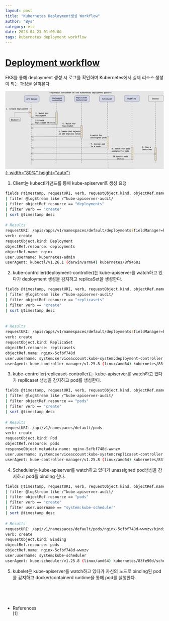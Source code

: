 ```yaml
---
layout: post
title: "Kubernetes Deployment생성 Workflow"
author: "Bys"
category: etc
date: 2023-04-23 01:00:00
tags: kubernetes deployment workflow
---
```


# [Deployment workflow](https://kubernetes.io/docs/concepts/workloads/controllers/deployment/)  

EKS를 통해 deployment 생성 시 로그를 확인하며 Kubernetes에서 실제 리소스 생성이 되는 과정을 살펴본다.  

[![k8s-sequence-deployment](/assets/it/etc/k8s/k8s-sequence-deployment.png){: width="80%" height="auto"}](/assets/it/etc/k8s/k8s-sequence-deployment.png)  

1. Client는 kubectl커맨드를 통해 kube-apiserver로 생성 요청 
```bash
fields @timestamp, requestURI, verb, requestObject.kind, objectRef.name, user.username, userAgent
| filter @logStream like /^kube-apiserver-audit/
| filter objectRef.resource == "deployments"
| filter verb == "create"
| sort @timestamp desc

# Results
requestURI: /apis/apps/v1/namespaces/default/deployments?fieldManager=kubectl-client-side-apply&fieldValidation=Strict
verb: create
requestObject.kind: Deployment
objectRef.resource: deployments
objectRef.name: nginx
user.username: kubernetes-admin
userAgent: kubectl/v1.26.1 (darwin/arm64) kubernetes/8f94681
```

2. kube-controller(deployment-controller)는 kube-apiserver를 watch하고 있다가 deployment 생성을 감지하고 replicaSet을 생성한다. 
```bash
fields @timestamp, requestURI, verb, requestObject.kind, objectRef.name, user.username, userAgent
| filter @logStream like /^kube-apiserver-audit/
| filter objectRef.resource == "replicasets"
| filter verb == "create"
| sort @timestamp desc


# Results
requestURI: /apis/apps/v1/namespaces/default/deployments?fieldManager=kubectl-client-side-apply&fieldValidation=Strict
verb: create
requestObject.kind: ReplicaSet
objectRef.resource: replicasets
objectRef.name: nginx-5cfbf748d
user.username: system:serviceaccount:kube-system:deployment-controller
userAgent: kube-controller-manager/v1.25.8 (linux/amd64) kubernetes/83fe90d/system:serviceaccount:kube-system:deployment-controller
```

3. kube-controller(replicaset-controller)는 kube-apiserver를 watch하고 있다가 replicaset 생성을 감지하고 pod를 생성한다. 
```bash
fields @timestamp, requestURI, verb, requestObject.kind, objectRef.name, user.username, userAgent
| filter @logStream like /^kube-apiserver-audit/
| filter objectRef.resource == "pods"
| filter verb == "create"
| sort @timestamp desc

# Results
requestURI: /api/v1/namespaces/default/pods
verb: create
requestObject.kind: Pod
objectRef.resource: pods
responseObject.metadata.name: nginx-5cfbf748d-wwnzv
user.username: system:serviceaccount:kube-system:replicaset-controller
userAgent: kube-controller-manager/v1.25.8 (linux/amd64) kubernetes/83fe90d/system:serviceaccount:kube-system:replicaset-controller
```

4. Scheduler는 kube-apiserver를 watch하고 있다가 unassigned pod생성을 감지하고 pod를 binding 한다. 
```bash
fields @timestamp, requestURI, verb, requestObject.kind, objectRef.name, user.username, userAgent
| filter @logStream like /^kube-apiserver-audit/
| filter objectRef.resource == "pods"
| filter verb == "create"
| filter user.username == "system:kube-scheduler"
| sort @timestamp desc

# Results
requestURI: /api/v1/namespaces/default/pods/nginx-5cfbf748d-wwnzv/binding
verb: create
requestObject.kind: Binding
objectRef.resource: pods
objectRef.name: nginx-5cfbf748d-wwnzv
user.username: system:kube-scheduler
userAgent: kube-scheduler/v1.25.8 (linux/amd64) kubernetes/83fe90d/scheduler
```

5. kubelet은 kube-apiserver를 watch하고 있다가 자신의 노드로 binding된 pod를 감지하고 docker/containerd runtime을 통해 pod를 실행한다.  

<br><br><br>

- References  
[1] 